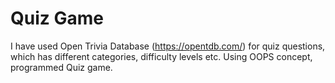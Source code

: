 # Quiz Game

I have used Open Trivia Database (https://opentdb.com/) for quiz questions, which has different categories, difficulty levels etc. Using OOPS concept, programmed Quiz game.
